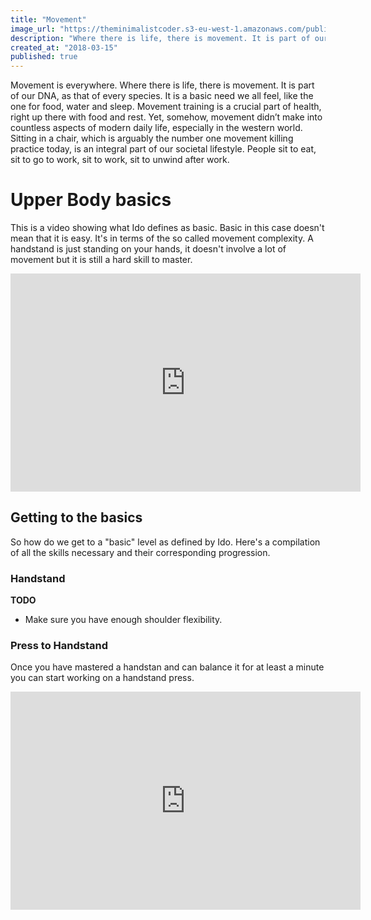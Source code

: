 ```yaml
---
title: "Movement"
image_url: "https://theminimalistcoder.s3-eu-west-1.amazonaws.com/public/movement.svg"
description: "Where there is life, there is movement. It is part of our DNA, as that of every species. It is a basic need we all feel, like the one for food, water and sleep. Movement training is a crucial part of health, right up there with food and rest. Yet, somehow, movement didn’t make into countless aspects of modern daily life, especially in the western world."
created_at: "2018-03-15"
published: true
---
```


Movement is everywhere. Where there is life, there is movement. It is part of our DNA, as that of every species. It is a basic need we all feel, like the one for food, water and sleep. Movement training is a crucial part of health, right up there with food and rest. Yet, somehow, movement didn’t make into countless aspects of modern daily life, especially in the western world. Sitting in a chair, which is arguably the number one movement killing practice today, is an integral part of our societal lifestyle. People sit to eat, sit to go to work, sit to work, sit to unwind after work.

# Upper Body basics

This is a video showing what Ido defines as basic. Basic in this case doesn't mean that it is easy.
It's in terms of the so called movement complexity. A handstand is just standing on your hands,
it doesn't involve a lot of movement but it is still a hard skill to master.

<div class="video-container">
  <iframe width="560" height="349" src="https://www.youtube.com/embed/uMDWAfenuvg?rel=0" frameborder="0" allowfullscreen></iframe>
</div>

## Getting to the basics
So how do we get to a "basic" level as defined by Ido. Here's a compilation of all the skills necessary and their corresponding progression.

### Handstand
__TODO__

- Make sure you have enough shoulder flexibility.

### Press to Handstand
Once you have mastered a handstan and can balance it for at least a minute you can start working on a handstand press.


<div class="video-container">
  <iframe width="560" height="349" src="https://www.youtube.com/embed/OW_ljV5CBKk" frameborder="0" allowfullscreen></iframe>
</div>
